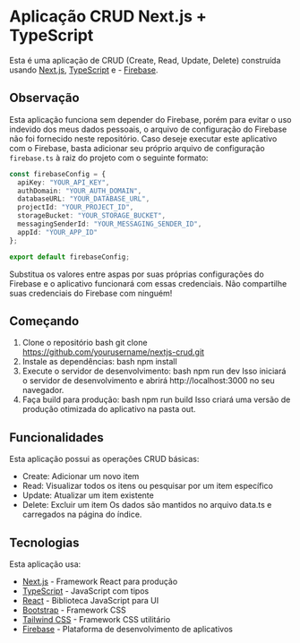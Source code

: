 # Aplicação CRUD Next.js + TypeScript
Esta é uma aplicação de CRUD (Create, Read, Update, Delete) construída usando [Next.js](https://nextjs.org/), [TypeScript](https://www.typescriptlang.org/) e - [Firebase](https://firebase.google.com/).

## Observação

Esta aplicação funciona sem depender do Firebase, porém para evitar o uso indevido dos meus dados pessoais, o arquivo de configuração do Firebase não foi fornecido neste repositório. Caso deseje executar este aplicativo com o Firebase, basta adicionar seu próprio arquivo de configuração `firebase.ts` à raiz do projeto com o seguinte formato:

```ts
const firebaseConfig = {
  apiKey: "YOUR_API_KEY",
  authDomain: "YOUR_AUTH_DOMAIN",
  databaseURL: "YOUR_DATABASE_URL",
  projectId: "YOUR_PROJECT_ID",
  storageBucket: "YOUR_STORAGE_BUCKET",
  messagingSenderId: "YOUR_MESSAGING_SENDER_ID",
  appId: "YOUR_APP_ID"  
};

export default firebaseConfig; 

```

Substitua os valores entre aspas por suas próprias configurações do Firebase e o aplicativo funcionará com essas credenciais. Não compartilhe suas credenciais do Firebase com ninguém!


## Começando
1. Clone o repositório
bash
git clone https://github.com/yourusername/nextjs-crud.git
2. Instale as dependências:
bash
npm install 
3. Execute o servidor de desenvolvimento:
bash
npm run dev
Isso iniciará o servidor de desenvolvimento e abrirá http://localhost:3000 no seu navegador.
4. Faça build para produção:
bash
npm run build
Isso criará uma versão de produção otimizada do aplicativo na pasta out.
## Funcionalidades
Esta aplicação possui as operações CRUD básicas:
- Create: Adicionar um novo item
- Read: Visualizar todos os itens ou pesquisar por um item específico
- Update: Atualizar um item existente
- Delete: Excluir um item
Os dados são mantidos no arquivo data.ts e carregados na página do índice.
## Tecnologias
Esta aplicação usa: 
- [Next.js](https://nextjs.org/) - Framework React para produção  
- [TypeScript](https://www.typescriptlang.org/) - JavaScript com tipos   
- [React](https://reactjs.org/) - Biblioteca JavaScript para UI
- [Bootstrap](https://getbootstrap.com/) - Framework CSS     
- [Tailwind CSS](https://tailwindcss.com/) - Framework CSS utilitário
- [Firebase](https://firebase.google.com/) - Plataforma de desenvolvimento de aplicativos  
